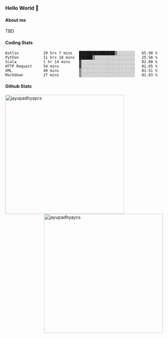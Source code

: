 ### Hello World 👋
#### About me
TBD
#### Coding Stats
<!--START_SECTION:waka-->

```text
Kotlin           29 hrs 7 mins   ████████████████▒░░░░░░░░   65.90 %
Python           11 hrs 18 mins  ██████▒░░░░░░░░░░░░░░░░░░   25.58 %
Scala            1 hr 14 mins    ▓░░░░░░░░░░░░░░░░░░░░░░░░   02.80 %
HTTP Request     54 mins         ▓░░░░░░░░░░░░░░░░░░░░░░░░   02.05 %
XML              40 mins         ▒░░░░░░░░░░░░░░░░░░░░░░░░   01.51 %
Markdown         27 mins         ▒░░░░░░░░░░░░░░░░░░░░░░░░   01.03 %
```

<!--END_SECTION:waka-->
#### Github Stats

<p  ><img align="left" src="https://github-readme-stats.vercel.app/api/top-langs?username=jayupadhyaycs&theme=tokyonight&show_icons=true&locale=en&layout=compact" alt="jayupadhyaycs" width="380px"  /> 
<img align="right" src="https://github-readme-streak-stats.herokuapp.com/?user=jayupadhyaycs&theme=tokyonight&" alt="jayupadhyaycs" width="380px"/>
</p>




<!--
**JayUpadhyayCS/JayUpadhyayCS** is a ✨ _special_ ✨ repository because its `README.md` (this file) appears on your GitHub profile.

Here are some ideas to get you started:

- 🔭 I’m currently working on ...
- 🌱 I’m currently learning ...
- 👯 I’m looking to collaborate on ...
- 🤔 I’m looking for help with ...
- 💬 Ask me about ...
- 📫 How to reach me: ...
- 😄 Pronouns: ...
- ⚡ Fun fact: ...
-->
